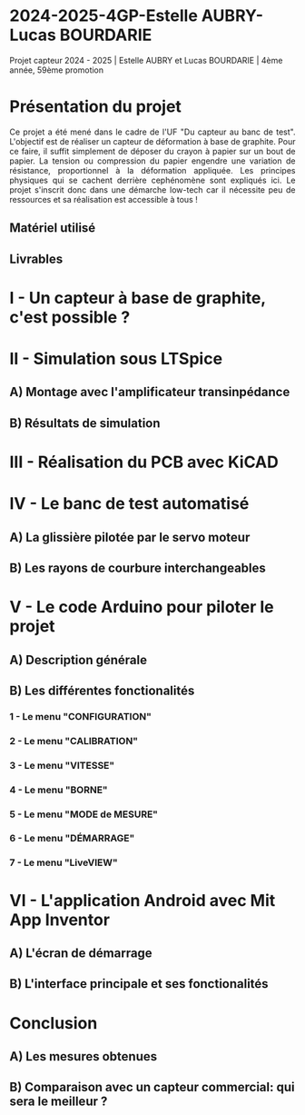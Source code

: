 # 2024-2025-4GP-Estelle AUBRY-Lucas BOURDARIE
Projet capteur 2024 - 2025 | Estelle AUBRY et Lucas BOURDARIE | 4ème année, 59ème promotion

# Présentation du projet 


<div align="justify"> 
Ce projet a été mené dans le cadre de l'UF  "Du capteur au banc de test". L'objectif est de réaliser un capteur de déformation à base de graphite. Pour ce faire, il suffit simplement de déposer du crayon à papier sur un bout de papier. La tension ou compression du papier engendre une variation de résistance, proportionnel à la déformation appliquée. Les principes physiques qui se cachent derrière cephénomène sont expliqués ici.  Le projet s'inscrit donc dans une démarche low-tech car il nécessite peu de ressources et sa réalisation est accessible à tous !
</div>
  
## Matériel utilisé 

## Livrables

# I - Un capteur à base de graphite, c'est possible ?

# II - Simulation sous LTSpice

## A) Montage avec l'amplificateur transinpédance

## B) Résultats de simulation

# III - Réalisation du PCB avec KiCAD

# IV - Le banc de test automatisé

## A) La glissière pilotée par le servo moteur

## B) Les rayons de courbure interchangeables

# V - Le code Arduino pour piloter le projet

## A) Description générale 

## B) Les différentes fonctionalités

### 1 - Le menu "CONFIGURATION"
### 2 - Le menu "CALIBRATION"
### 3 - Le menu "VITESSE"
### 4 - Le menu "BORNE"
### 5 - Le menu "MODE de MESURE"
### 6 - Le menu "DÉMARRAGE"
### 7 - Le menu "LiveVIEW"

# VI - L'application Android avec Mit App Inventor

## A) L'écran de démarrage

## B) L'interface principale et ses fonctionalités

# Conclusion
## A) Les mesures obtenues

## B) Comparaison avec un capteur commercial: qui sera le meilleur ?
